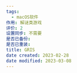 ```yaml
---
tags:
  - macOS软件
作用: 解谜类游戏
评价: 2
设置同步: 不需要
是否已备份:
是否已重装:
title: GRIS
date created: 2023-02-28
date modified: 2023-03-08
---
```

